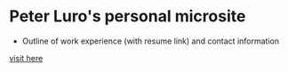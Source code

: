 # Peter Luro's personal microsite
- Outline of work experience (with resume link) and contact information


[visit here]('https://paluro567.github.io/personal-website/')

